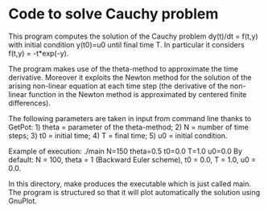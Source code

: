 # Code to solve Cauchy problem

This program computes the solution of the Cauchy problem dy(t)/dt = f(t,y) with initial condition y(t0)=u0 until final time T. In particular it considers f(t,y) = -t*exp(-y).

The program makes use of the theta-method to approximate the time derivative. Moreover it exploits the Newton method for the solution of the arising non-linear equation at each time step (the derivative of the non-linear function in the Newton method is approximated by centered finite differences).

The following parameters are taken in input from command line thanks to GetPot: 1) theta = parameter of the theta-method; 2) N = number of time steps; 3) t0 = initial time; 4) T = final time; 5) u0 = initial condition.

Example of execution: ./main N=150 theta=0.5 t0=0.0 T=1.0 u0=0.0 By default: N = 100, theta = 1 (Backward Euler scheme), t0 = 0.0, T = 1.0, u0 = 0.0.

In this directory, make produces the executable which is just called main.
The program is structured so that it will plot automatically the solution using GnuPlot.
